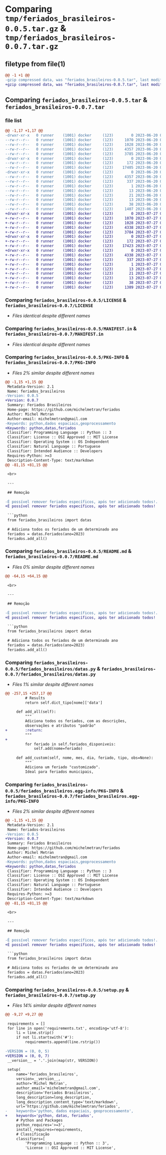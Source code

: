 # Comparing `tmp/feriados_brasileiros-0.0.5.tar.gz` & `tmp/feriados_brasileiros-0.0.7.tar.gz`

## filetype from file(1)

```diff
@@ -1 +1 @@
-gzip compressed data, was "feriados_brasileiros-0.0.5.tar", last modified: Tue Jun 20 03:00:07 2023, max compression
+gzip compressed data, was "feriados_brasileiros-0.0.7.tar", last modified: Thu Jul 27 00:37:43 2023, max compression
```

## Comparing `feriados_brasileiros-0.0.5.tar` & `feriados_brasileiros-0.0.7.tar`

### file list

```diff
@@ -1,17 +1,17 @@
-drwxr-xr-x   0 runner    (1001) docker     (123)        0 2023-06-20 03:00:07.010294 feriados_brasileiros-0.0.5/
--rw-r--r--   0 runner    (1001) docker     (123)     1070 2023-06-20 02:59:58.000000 feriados_brasileiros-0.0.5/LICENSE
--rw-r--r--   0 runner    (1001) docker     (123)     1028 2023-06-20 02:59:58.000000 feriados_brasileiros-0.0.5/MANIFEST.in
--rw-r--r--   0 runner    (1001) docker     (123)     4357 2023-06-20 03:00:07.010294 feriados_brasileiros-0.0.5/PKG-INFO
--rw-r--r--   0 runner    (1001) docker     (123)     3785 2023-06-20 02:59:58.000000 feriados_brasileiros-0.0.5/README.md
-drwxr-xr-x   0 runner    (1001) docker     (123)        0 2023-06-20 03:00:07.010294 feriados_brasileiros-0.0.5/feriados_brasileiros/
--rw-r--r--   0 runner    (1001) docker     (123)      172 2023-06-20 02:59:58.000000 feriados_brasileiros-0.0.5/feriados_brasileiros/__init__.py
--rw-r--r--   0 runner    (1001) docker     (123)    17405 2023-06-20 02:59:58.000000 feriados_brasileiros-0.0.5/feriados_brasileiros/datas.py
-drwxr-xr-x   0 runner    (1001) docker     (123)        0 2023-06-20 03:00:07.010294 feriados_brasileiros-0.0.5/feriados_brasileiros.egg-info/
--rw-r--r--   0 runner    (1001) docker     (123)     4357 2023-06-20 03:00:06.000000 feriados_brasileiros-0.0.5/feriados_brasileiros.egg-info/PKG-INFO
--rw-r--r--   0 runner    (1001) docker     (123)      337 2023-06-20 03:00:07.000000 feriados_brasileiros-0.0.5/feriados_brasileiros.egg-info/SOURCES.txt
--rw-r--r--   0 runner    (1001) docker     (123)        1 2023-06-20 03:00:06.000000 feriados_brasileiros-0.0.5/feriados_brasileiros.egg-info/dependency_links.txt
--rw-r--r--   0 runner    (1001) docker     (123)       13 2023-06-20 03:00:06.000000 feriados_brasileiros-0.0.5/feriados_brasileiros.egg-info/requires.txt
--rw-r--r--   0 runner    (1001) docker     (123)       21 2023-06-20 03:00:06.000000 feriados_brasileiros-0.0.5/feriados_brasileiros.egg-info/top_level.txt
--rw-r--r--   0 runner    (1001) docker     (123)       13 2023-06-20 02:59:58.000000 feriados_brasileiros-0.0.5/requirements.txt
--rw-r--r--   0 runner    (1001) docker     (123)       38 2023-06-20 03:00:07.010294 feriados_brasileiros-0.0.5/setup.cfg
--rw-r--r--   0 runner    (1001) docker     (123)     1407 2023-06-20 02:59:58.000000 feriados_brasileiros-0.0.5/setup.py
+drwxr-xr-x   0 runner    (1001) docker     (123)        0 2023-07-27 00:37:43.958950 feriados_brasileiros-0.0.7/
+-rw-r--r--   0 runner    (1001) docker     (123)     1070 2023-07-27 00:37:34.000000 feriados_brasileiros-0.0.7/LICENSE
+-rw-r--r--   0 runner    (1001) docker     (123)     1028 2023-07-27 00:37:34.000000 feriados_brasileiros-0.0.7/MANIFEST.in
+-rw-r--r--   0 runner    (1001) docker     (123)     4338 2023-07-27 00:37:43.958950 feriados_brasileiros-0.0.7/PKG-INFO
+-rw-r--r--   0 runner    (1001) docker     (123)     3784 2023-07-27 00:37:34.000000 feriados_brasileiros-0.0.7/README.md
+drwxr-xr-x   0 runner    (1001) docker     (123)        0 2023-07-27 00:37:43.954950 feriados_brasileiros-0.0.7/feriados_brasileiros/
+-rw-r--r--   0 runner    (1001) docker     (123)      172 2023-07-27 00:37:34.000000 feriados_brasileiros-0.0.7/feriados_brasileiros/__init__.py
+-rw-r--r--   0 runner    (1001) docker     (123)    17423 2023-07-27 00:37:34.000000 feriados_brasileiros-0.0.7/feriados_brasileiros/datas.py
+drwxr-xr-x   0 runner    (1001) docker     (123)        0 2023-07-27 00:37:43.958950 feriados_brasileiros-0.0.7/feriados_brasileiros.egg-info/
+-rw-r--r--   0 runner    (1001) docker     (123)     4338 2023-07-27 00:37:43.000000 feriados_brasileiros-0.0.7/feriados_brasileiros.egg-info/PKG-INFO
+-rw-r--r--   0 runner    (1001) docker     (123)      337 2023-07-27 00:37:43.000000 feriados_brasileiros-0.0.7/feriados_brasileiros.egg-info/SOURCES.txt
+-rw-r--r--   0 runner    (1001) docker     (123)        1 2023-07-27 00:37:43.000000 feriados_brasileiros-0.0.7/feriados_brasileiros.egg-info/dependency_links.txt
+-rw-r--r--   0 runner    (1001) docker     (123)       13 2023-07-27 00:37:43.000000 feriados_brasileiros-0.0.7/feriados_brasileiros.egg-info/requires.txt
+-rw-r--r--   0 runner    (1001) docker     (123)       21 2023-07-27 00:37:43.000000 feriados_brasileiros-0.0.7/feriados_brasileiros.egg-info/top_level.txt
+-rw-r--r--   0 runner    (1001) docker     (123)       13 2023-07-27 00:37:34.000000 feriados_brasileiros-0.0.7/requirements.txt
+-rw-r--r--   0 runner    (1001) docker     (123)       38 2023-07-27 00:37:43.958950 feriados_brasileiros-0.0.7/setup.cfg
+-rw-r--r--   0 runner    (1001) docker     (123)     1389 2023-07-27 00:37:34.000000 feriados_brasileiros-0.0.7/setup.py
```

### Comparing `feriados_brasileiros-0.0.5/LICENSE` & `feriados_brasileiros-0.0.7/LICENSE`

 * *Files identical despite different names*

### Comparing `feriados_brasileiros-0.0.5/MANIFEST.in` & `feriados_brasileiros-0.0.7/MANIFEST.in`

 * *Files identical despite different names*

### Comparing `feriados_brasileiros-0.0.5/PKG-INFO` & `feriados_brasileiros-0.0.7/PKG-INFO`

 * *Files 2% similar despite different names*

```diff
@@ -1,15 +1,15 @@
 Metadata-Version: 2.1
 Name: feriados_brasileiros
-Version: 0.0.5
+Version: 0.0.7
 Summary: Feriados Brasileiros
 Home-page: https://github.com/michelmetran/feriados
 Author: Michel Metran
 Author-email: michelmetran@gmail.com
-Keywords: python,dados espaciais,geoprocessamento
+Keywords: python,datas,feriados
 Classifier: Programming Language :: Python :: 3
 Classifier: License :: OSI Approved :: MIT License
 Classifier: Operating System :: OS Independent
 Classifier: Natural Language :: Portuguese
 Classifier: Intended Audience :: Developers
 Requires-Python: >=3
 Description-Content-Type: text/markdown
@@ -81,15 +81,15 @@
 
 <br>
 
 ---
 
 ## Remoção
 
-É possível remover feriados específicos, após ter adicionado todos!.
+É possível remover feriados específicos, após ter adicionado todos!
 
 ```python
 from feriados_brasileiros import datas
 
 # Adiciona todos os feriados de um determinado ano
 feriados = datas.Feriados(ano=2023)
 feriados.add_all()
```

### Comparing `feriados_brasileiros-0.0.5/README.md` & `feriados_brasileiros-0.0.7/README.md`

 * *Files 0% similar despite different names*

```diff
@@ -64,15 +64,15 @@
 
 <br>
 
 ---
 
 ## Remoção
 
-É possível remover feriados específicos, após ter adicionado todos!.
+É possível remover feriados específicos, após ter adicionado todos!
 
 ```python
 from feriados_brasileiros import datas
 
 # Adiciona todos os feriados de um determinado ano
 feriados = datas.Feriados(ano=2023)
 feriados.add_all()
```

### Comparing `feriados_brasileiros-0.0.5/feriados_brasileiros/datas.py` & `feriados_brasileiros-0.0.7/feriados_brasileiros/datas.py`

 * *Files 1% similar despite different names*

```diff
@@ -257,15 +257,17 @@
         # Results
         return self.dict_tipo[nome]['data']
 
     def add_all(self):
         """
         Adiciona todos os feriados, com as descrições,
         observações e atributos "padrão"
+        :return:
         """
+
         for feriado in self.feriados_disponiveis:
             self.add(nome=feriado)
 
     def add_custom(self, nome, mes, dia, feriado, tipo, obs=None):
         """
         Adiciona um feriado "customizado".
         Ideal para feriados municipais,
```

### Comparing `feriados_brasileiros-0.0.5/feriados_brasileiros.egg-info/PKG-INFO` & `feriados_brasileiros-0.0.7/feriados_brasileiros.egg-info/PKG-INFO`

 * *Files 2% similar despite different names*

```diff
@@ -1,15 +1,15 @@
 Metadata-Version: 2.1
 Name: feriados-brasileiros
-Version: 0.0.5
+Version: 0.0.7
 Summary: Feriados Brasileiros
 Home-page: https://github.com/michelmetran/feriados
 Author: Michel Metran
 Author-email: michelmetran@gmail.com
-Keywords: python,dados espaciais,geoprocessamento
+Keywords: python,datas,feriados
 Classifier: Programming Language :: Python :: 3
 Classifier: License :: OSI Approved :: MIT License
 Classifier: Operating System :: OS Independent
 Classifier: Natural Language :: Portuguese
 Classifier: Intended Audience :: Developers
 Requires-Python: >=3
 Description-Content-Type: text/markdown
@@ -81,15 +81,15 @@
 
 <br>
 
 ---
 
 ## Remoção
 
-É possível remover feriados específicos, após ter adicionado todos!.
+É possível remover feriados específicos, após ter adicionado todos!
 
 ```python
 from feriados_brasileiros import datas
 
 # Adiciona todos os feriados de um determinado ano
 feriados = datas.Feriados(ano=2023)
 feriados.add_all()
```

### Comparing `feriados_brasileiros-0.0.5/setup.py` & `feriados_brasileiros-0.0.7/setup.py`

 * *Files 14% similar despite different names*

```diff
@@ -9,27 +9,27 @@
 
 requirements = []
 for line in open('requirements.txt', encoding='utf-8'):
     li = line.strip()
     if not li.startswith('#'):
         requirements.append(line.rstrip())
 
-VERSION = (0, 0, 5)
+VERSION = (0, 0, 7)
 __version__ = '.'.join(map(str, VERSION))
 
 setup(
     name='feriados_brasileiros',
     version=__version__,
     author='Michel Metran',
     author_email='michelmetran@gmail.com',
     description='Feriados Brasileiros',
     long_description=long_description,
     long_description_content_type='text/markdown',
     url='https://github.com/michelmetran/feriados',
-    keywords='python, dados espaciais, geoprocessamento',
+    keywords='python, datas, feriados',
     # Python and Packages
     python_requires='>=3',
     install_requires=requirements,
     # Classificação
     classifiers=[
         'Programming Language :: Python :: 3',
         'License :: OSI Approved :: MIT License',
```

